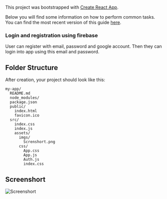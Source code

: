This project was bootstrapped with [Create React App](https://github.com/facebookincubator/create-react-app).

Below you will find some information on how to perform common tasks.<br>
You can find the most recent version of this guide [here](https://github.com/facebookincubator/create-react-app/blob/master/packages/react-scripts/template/README.md).

### Login and registration using firebase
User can register with email, password and google account. Then they can login into app using this email and password.

## Folder Structure

After creation, your project should look like this:

```
my-app/
  README.md
  node_modules/
  package.json
  public/
    index.html
    favicon.ico
  src/
    index.css
    index.js
    assets/
      imgs/
        Screnshort.png
      css/
        App.css
        App.js
        Auth.js
        index.css

```

## Screenshort

![Screenshort](https://raw.githubusercontent.com/jakarea/react-to-do-app/master/src/assets/imgs/Screenshot_1.png)